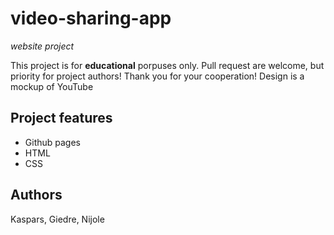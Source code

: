 # video-sharing-app

_website project_

This project is for **educational** porpuses only. Pull request are welcome, but priority for project authors! Thank you for your cooperation!
Design is a mockup of YouTube

## Project features

- Github pages
- HTML
- CSS

## Authors
Kaspars, Giedre, Nijole
